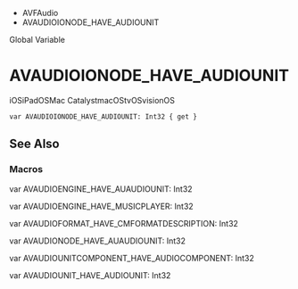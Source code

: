 

- AVFAudio
-  AVAUDIOIONODE_HAVE_AUDIOUNIT 

Global Variable

# AVAUDIOIONODE_HAVE_AUDIOUNIT

iOSiPadOSMac CatalystmacOStvOSvisionOS

``` source
var AVAUDIOIONODE_HAVE_AUDIOUNIT: Int32 { get }
```

## See Also

### Macros

var AVAUDIOENGINE_HAVE_AUAUDIOUNIT: Int32

var AVAUDIOENGINE_HAVE_MUSICPLAYER: Int32

var AVAUDIOFORMAT_HAVE_CMFORMATDESCRIPTION: Int32

var AVAUDIONODE_HAVE_AUAUDIOUNIT: Int32

var AVAUDIOUNITCOMPONENT_HAVE_AUDIOCOMPONENT: Int32

var AVAUDIOUNIT_HAVE_AUDIOUNIT: Int32

